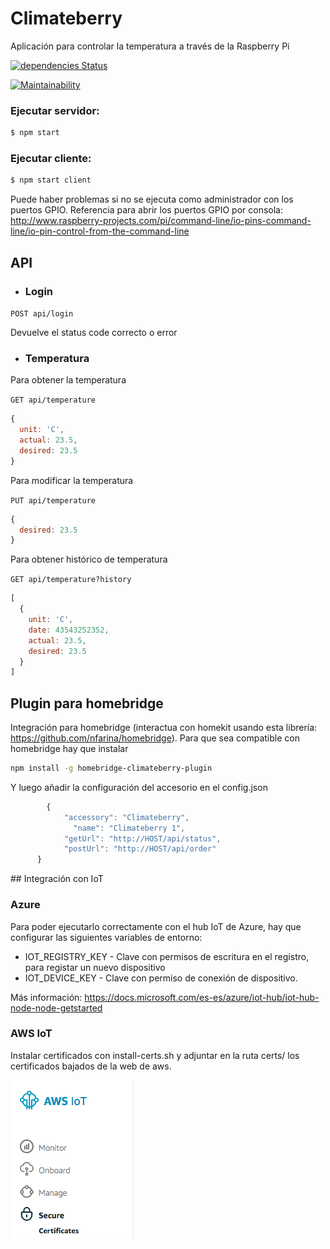 # Climateberry

Aplicación para controlar la temperatura a través de la Raspberry Pi

[![dependencies Status](https://david-dm.org/francisco-navarro/climateberry/status.svg)](https://david-dm.org/francisco-navarro/climateberry)

[![Maintainability](https://api.codeclimate.com/v1/badges/2ef2da957540815fb42a/maintainability)](https://codeclimate.com/github/francisco-navarro/climateberry/maintainability)

### Ejecutar servidor:


```bash
$ npm start
```


### Ejecutar cliente:


```bash
$ npm start client
```

Puede haber problemas si no se ejecuta como administrador con los puertos GPIO. Referencia para abrir los puertos GPIO por consola: http://www.raspberry-projects.com/pi/command-line/io-pins-command-line/io-pin-control-from-the-command-line


## API

* ### Login

` POST api/login `

Devuelve el status code correcto o error

* ### Temperatura

Para obtener la temperatura

` GET api/temperature `

```javascript
{
  unit: 'C',
  actual: 23.5,
  desired: 23.5
}
```

Para modificar la temperatura

` PUT api/temperature `

```javascript
{
  desired: 23.5
}
```

Para obtener histórico de temperatura

` GET api/temperature?history `

```javascript
[
  {
    unit: 'C',
    date: 43543252352,
    actual: 23.5,
    desired: 23.5
  }
]
```

## Plugin para homebridge

Integración para homebridge (interactua con homekit usando esta librería: https://github.com/nfarina/homebridge). Para que sea compatible con homebridge hay que instalar

``` bash
npm install -g homebridge-climateberry-plugin
```

Y luego añadir la configuración del accesorio en el config.json

```javascript
        {
            "accessory": "Climateberry",
	          "name": "Climateberry 1",
            "getUrl": "http://HOST/api/status",
            "postUrl": "http://HOST/api/order"
      }
``` 

## Integración con IoT


### Azure

Para poder ejecutarlo correctamente con el hub IoT de Azure, hay que configurar las siguientes variables de entorno:
* IOT_REGISTRY_KEY - Clave con permisos de escritura en el registro, para registar un nuevo dispositivo
* IOT_DEVICE_KEY - Clave con permiso de conexión de dispositivo. 

Más información: https://docs.microsoft.com/es-es/azure/iot-hub/iot-hub-node-node-getstarted

### AWS IoT

Instalar certificados con install-certs.sh y adjuntar en la ruta certs/ los certificados bajados de la web de aws.

![Screenshot aws](readme1.png)

